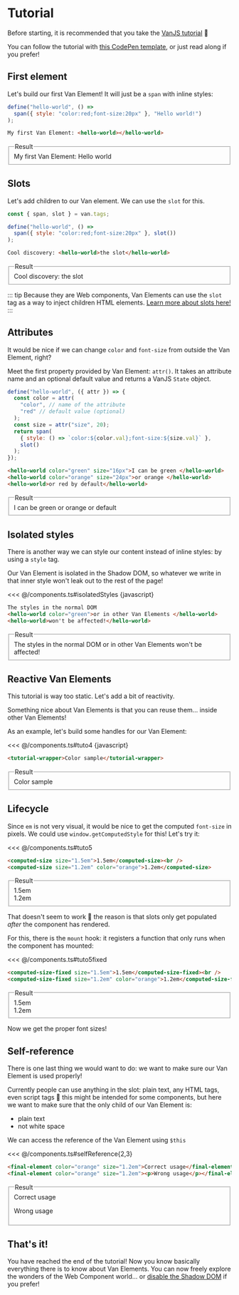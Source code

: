 # Tutorial

Before starting, it is recommended that you take the [VanJS tutorial](https://vanjs.org/tutorial) 🙂

You can follow the tutorial with [this CodePen template](https://codepen.io/pen?template=WNmQwLw), or just read along if you prefer!

## First element

Let's build our first Van Element! It will just be a `span` with inline styles:

```js
define("hello-world", () =>
  span({ style: "color:red;font-size:20px" }, "Hello world!")
);
```

```html
My first Van Element: <hello-world></hello-world>
```

<fieldset>
<legend>Result</legend>
My first Van Element: <hello-world>Hello world</hello-world>
</fieldset>

## Slots

Let's add children to our Van element. We can use the `slot` for this.

```js
const { span, slot } = van.tags;

define("hello-world", () =>
  span({ style: "color:red;font-size:20px" }, slot())
);
```

```html
Cool discovery: <hello-world>the slot</hello-world>
```

<fieldset>
<legend>Result</legend>
Cool discovery: <hello-world>the slot</hello-world>
</fieldset>

::: tip
Because they are Web components, Van Elements can use the `slot` tag as a way to inject children HTML elements. [Learn more about slots here!](../learn/slots)
:::

## Attributes

It would be nice if we can change `color` and `font-size` from outside the Van Element, right?

Meet the first property provided by Van Element: `attr()`. It takes an attribute name and an optional default value and returns a VanJS `State` object.

```js
define("hello-world", ({ attr }) => {
  const color = attr(
    "color", // name of the attribute
    "red" // default value (optional)
  );
  const size = attr("size", 20);
  return span(
    { style: () => `color:${color.val};font-size:${size.val}` },
    slot()
  );
});
```

```html
<hello-world color="green" size="16px">I can be green </hello-world>
<hello-world color="orange" size="24px">or orange </hello-world>
<hello-world>or red by default</hello-world>
```

<fieldset>
<legend>Result</legend>
<hello-world color="green" size="16px">I can be green </hello-world>
<hello-world color="orange" size="24px">or orange </hello-world>
<hello-world>or default</hello-world>
</fieldset>

## Isolated styles

There is another way we can style our content instead of inline styles: by using a `style` tag.

Our Van Element is isolated in the Shadow DOM, so whatever we write in that inner style won't leak out to the rest of the page!

<<< @/components.ts#isolatedStyles {javascript}

```html
The styles in the normal DOM
<hello-world color="green">or in other Van Elements </hello-world>
<hello-world>won't be affected!</hello-world>
```

<fieldset>
<legend>Result</legend>
The styles in the normal DOM
<hello-world color="green">or in other Van Elements </hello-world>
<hello-world>won't be affected!</hello-world>
</fieldset>

## Reactive Van Elements

This tutorial is way too static. Let's add a bit of reactivity.

Something nice about Van Elements is that you can reuse them... inside other Van Elements!

As an example, let's build some handles for our Van Element:

<<< @/components.ts#tuto4 {javascript}

```html
<tutorial-wrapper>Color sample</tutorial-wrapper>
```

<fieldset>
<legend>Result</legend>
<tutorial-wrapper>Color sample</tutorial-wrapper>
</fieldset>

## Lifecycle

Since `em` is not very visual, it would be nice to get the computed `font-size` in pixels. We could use `window.getComputedStyle` for this! Let's try it:

<<< @/components.ts#tuto5

```html
<computed-size size="1.5em">1.5em</computed-size><br />
<computed-size size="1.2em" color="orange">1.2em</computed-size>
```

<fieldset>
<legend>Result</legend>
<computed-size size="1.5em">1.5em</computed-size><br />
<computed-size size="1.2em" color="orange">1.2em</computed-size>
</fieldset>

That doesn't seem to work 🤔 the reason is that slots only get populated _after_ the component has rendered.

For this, there is the `mount` hook: it registers a function that only runs when the component has mounted:

<<< @/components.ts#tuto5fixed

```html
<computed-size-fixed size="1.5em">1.5em</computed-size-fixed><br />
<computed-size-fixed size="1.2em" color="orange">1.2em</computed-size-fixed>
```

<fieldset>
<legend>Result</legend>
<computed-size-fixed size="1.5em">1.5em</computed-size-fixed><br />
<computed-size-fixed size="1.2em" color="orange">1.2em</computed-size-fixed>
</fieldset>

Now we get the proper font sizes!

## Self-reference

There is one last thing we would want to do: we want to make sure our Van Element is used properly!

Currently people can use anything in the slot: plain text, any HTML tags, even script tags 🤔 this might be intended for some components, but here we want to make sure that the only child of our Van Element is:

- plain text
- not white space

We can access the reference of the Van Element using `$this`

<<< @/components.ts#selfReference{2,3}

```html
<final-element color="orange" size="1.2em">Correct usage</final-element><br />
<final-element color="orange" size="1.2em"><p>Wrong usage</p></final-element>
```

<fieldset>
<legend>Result</legend>
<final-element color="orange" size="1.2em">Correct usage</final-element><br />
<final-element color="orange" size="1.2em"><p>Wrong usage</p></final-element>
</fieldset>

## That's it!

You have reached the end of the tutorial! Now you know basically everything there is to know about Van Elements. You can now freely explore the wonders of the Web Component world... or [disable the Shadow DOM](../learn/shadow-options) if you prefer!
